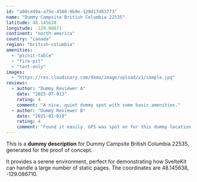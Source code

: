 ```yaml
---
id: "a00ced9a-a75e-4508-9b9e-120d17d83773"
name: "Dummy Campsite British Columbia 22535"
latitude: 48.145638
longitude: -129.08671
continent: "north-america"
country: "canada"
region: "british-columbia"
amenities:
  - "picnic-table"
  - "fire-pit"
  - "tent-only"
images:
  - "https://res.cloudinary.com/demo/image/upload/v1/sample.jpg"
reviews:
  - author: "Dummy Reviewer A"
    date: "2025-07-013"
    rating: 4
    comment: "A nice, quiet dummy spot with some basic amenities."
  - author: "Dummy Reviewer B"
    date: "2025-01-019"
    rating: 4
    comment: "Found it easily. GPS was spot on for this dummy location."
---
```


This is a **dummy description** for Dummy Campsite British Columbia 22535, generated for the proof of concept.

It provides a serene environment, perfect for demonstrating how SvelteKit can handle a large number of static pages. The coordinates are 48.145638, -129.086710.
